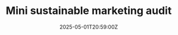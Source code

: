 ---
title: Mini sustainable marketing audit
linkTitle: Mini sustainable marketing audit
date: '2025-05-01T20:59:00Z'
weight: 1
description: A mini sustainable marketing audit survey is designed to assess clients'
  current practices, awareness, goals, and culture regarding sustainability in marketing,
  encouraging them to consider a complete audit with Green Orbit for further insights
  and recommendations.
draft: false
ref: mini-sustainable-marketing-audit
---